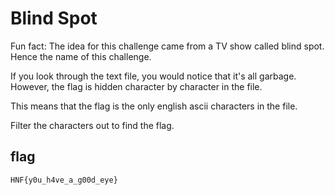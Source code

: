# Blind Spot

Fun fact: The idea for this challenge came from a TV show called blind spot. Hence the name of this challenge.

If you look through the text file, you would notice that it's all garbage. However, the flag is hidden character by character in the file.

This means that the flag is the only english ascii characters in the file.

Filter the characters out to find the flag.

## flag

`HNF{y0u_h4ve_a_g00d_eye}`

